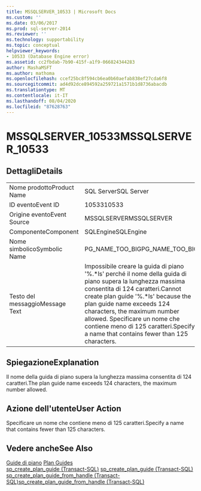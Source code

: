 ```yaml
---
title: MSSQLSERVER_10533 | Microsoft Docs
ms.custom: ''
ms.date: 03/06/2017
ms.prod: sql-server-2014
ms.reviewer: ''
ms.technology: supportability
ms.topic: conceptual
helpviewer_keywords:
- 10533 (Database Engine error)
ms.assetid: cc2fbdab-7b90-415f-a1f9-066824344283
author: MashaMSFT
ms.author: mathoma
ms.openlocfilehash: ccef25bc8f594cb6ea0b60aefab838ef27cda6f8
ms.sourcegitcommit: ad4d92dce894592a259721a1571b1d8736abacdb
ms.translationtype: MT
ms.contentlocale: it-IT
ms.lasthandoff: 08/04/2020
ms.locfileid: "87628763"
---
```

# <a name="mssqlserver_10533"></a><span data-ttu-id="cf814-102">MSSQLSERVER_10533</span><span class="sxs-lookup"><span data-stu-id="cf814-102">MSSQLSERVER_10533</span></span>
    
## <a name="details"></a><span data-ttu-id="cf814-103">Dettagli</span><span class="sxs-lookup"><span data-stu-id="cf814-103">Details</span></span>  
  
|||  
|-|-|  
|<span data-ttu-id="cf814-104">Nome prodotto</span><span class="sxs-lookup"><span data-stu-id="cf814-104">Product Name</span></span>|<span data-ttu-id="cf814-105">SQL Server</span><span class="sxs-lookup"><span data-stu-id="cf814-105">SQL Server</span></span>|  
|<span data-ttu-id="cf814-106">ID evento</span><span class="sxs-lookup"><span data-stu-id="cf814-106">Event ID</span></span>|<span data-ttu-id="cf814-107">10533</span><span class="sxs-lookup"><span data-stu-id="cf814-107">10533</span></span>|  
|<span data-ttu-id="cf814-108">Origine evento</span><span class="sxs-lookup"><span data-stu-id="cf814-108">Event Source</span></span>|<span data-ttu-id="cf814-109">MSSQLSERVER</span><span class="sxs-lookup"><span data-stu-id="cf814-109">MSSQLSERVER</span></span>|  
|<span data-ttu-id="cf814-110">Componente</span><span class="sxs-lookup"><span data-stu-id="cf814-110">Component</span></span>|<span data-ttu-id="cf814-111">SQLEngine</span><span class="sxs-lookup"><span data-stu-id="cf814-111">SQLEngine</span></span>|  
|<span data-ttu-id="cf814-112">Nome simbolico</span><span class="sxs-lookup"><span data-stu-id="cf814-112">Symbolic Name</span></span>|<span data-ttu-id="cf814-113">PG_NAME_TOO_BIG</span><span class="sxs-lookup"><span data-stu-id="cf814-113">PG_NAME_TOO_BIG</span></span>|  
|<span data-ttu-id="cf814-114">Testo del messaggio</span><span class="sxs-lookup"><span data-stu-id="cf814-114">Message Text</span></span>|<span data-ttu-id="cf814-115">Impossibile creare la guida di piano '%.\*ls' perché il nome della guida di piano supera la lunghezza massima consentita di 124 caratteri.</span><span class="sxs-lookup"><span data-stu-id="cf814-115">Cannot create plan guide '%.\*ls' because the plan guide name exceeds 124 characters, the maximum number allowed.</span></span> <span data-ttu-id="cf814-116">Specificare un nome che contiene meno di 125 caratteri.</span><span class="sxs-lookup"><span data-stu-id="cf814-116">Specify a name that contains fewer than 125 characters.</span></span>|  
  
## <a name="explanation"></a><span data-ttu-id="cf814-117">Spiegazione</span><span class="sxs-lookup"><span data-stu-id="cf814-117">Explanation</span></span>  
 <span data-ttu-id="cf814-118">Il nome della guida di piano supera la lunghezza massima consentita di 124 caratteri.</span><span class="sxs-lookup"><span data-stu-id="cf814-118">The plan guide name exceeds 124 characters, the maximum number allowed.</span></span>  
  
## <a name="user-action"></a><span data-ttu-id="cf814-119">Azione dell'utente</span><span class="sxs-lookup"><span data-stu-id="cf814-119">User Action</span></span>  
 <span data-ttu-id="cf814-120">Specificare un nome che contiene meno di 125 caratteri.</span><span class="sxs-lookup"><span data-stu-id="cf814-120">Specify a name that contains fewer than 125 characters.</span></span>  
  
## <a name="see-also"></a><span data-ttu-id="cf814-121">Vedere anche</span><span class="sxs-lookup"><span data-stu-id="cf814-121">See Also</span></span>  
 <span data-ttu-id="cf814-122">[Guide di piano](../performance/plan-guides.md) </span><span class="sxs-lookup"><span data-stu-id="cf814-122">[Plan Guides](../performance/plan-guides.md) </span></span>  
 <span data-ttu-id="cf814-123">[sp_create_plan_guide &#40;Transact-SQL&#41;](/sql/relational-databases/system-stored-procedures/sp-create-plan-guide-transact-sql) </span><span class="sxs-lookup"><span data-stu-id="cf814-123">[sp_create_plan_guide &#40;Transact-SQL&#41;](/sql/relational-databases/system-stored-procedures/sp-create-plan-guide-transact-sql) </span></span>  
 [<span data-ttu-id="cf814-124">sp_create_plan_guide_from_handle &#40;Transact-SQL&#41;</span><span class="sxs-lookup"><span data-stu-id="cf814-124">sp_create_plan_guide_from_handle &#40;Transact-SQL&#41;</span></span>](/sql/relational-databases/system-stored-procedures/sp-create-plan-guide-from-handle-transact-sql)  
  
  
